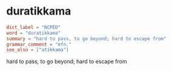 # duratikkama

``` toml
dict_label = "NCPED"
word = "duratikkama"
summary = "hard to pass, to go beyond; hard to escape from"
grammar_comment = "mfn."
see_also = ["atikkama"]
```

hard to pass, to go beyond; hard to escape from

